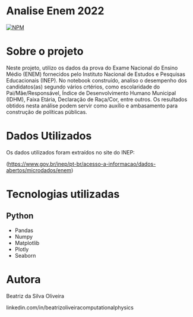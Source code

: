 # Analise Enem 2022
[![NPM](https://img.shields.io/npm/l/react)]([https://github.com/devsuperior/sds1-wmazoni/blob/master/LICENSE](https://github.com/oliveiraBeatrizDS/An-lise-Enem-2022/blob/main/LICENSE)) 

# Sobre o projeto

Neste projeto, utilizo os dados da prova do Exame Nacional do Ensino Médio (ENEM) fornecidos pelo Instituto Nacional de Estudos e Pesquisas Educacionais (INEP). No notebook construído, analiso o desempenho dos candidatos(as) segundo vários crtérios, como escolaridade do Pai/Mãe/Responsável, Índice de Desenvolvimento Humano Municipal (IDHM), Faixa Etária, Declaração de Raça/Cor, entre outros. Os resultados obtidos nesta análise podem servir como auxílio e ambasamento para construção de políticas públicas.

# Dados Utilizados

Os dados utilizados foram extraídos no site do INEP: 

(https://www.gov.br/inep/pt-br/acesso-a-informacao/dados-abertos/microdados/enem)

# Tecnologias utilizadas
## Python
- Pandas
- Numpy
- Matplotlib
- Plotly
- Seaborn

# Autora

Beatriz da Silva Oliveira

linkedin.com/in/beatrizoliveiracomputationalphysics
